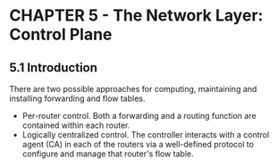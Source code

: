 # CHAPTER 5 - The Network Layer: Control Plane

## 5.1 Introduction 

There are two possible approaches for computing, maintaining and installing forwarding and flow tables.

- Per-router control. 	Both a forwarding and a routing function are contained within each router. 
- Logically centralized control.  The controller interacts with a control agent (CA) in each of the routers via a well-defined protocol to configure and manage that router's flow table.        

